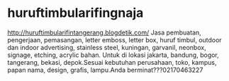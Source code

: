 huruftimbularifingnaja
======================

http://huruftimbularifintangerang.blogdetik.com/ Jasa pembuatan, pengerjaan, pemasangan, letter emboss, letter box, huruf timbul, outdoor dan indoor advertising, stainless steel, kuningan, garvanil, neonbox, signage, etching, acrylic bahan. Untuk di lokasi jakarta, bandung, bogor, tangerang, bekasi, depok.Sesuai kebutuhan perusahaan, toko, kampus, papan nama, design, grafis, lampu.Anda berminat???02170463227
